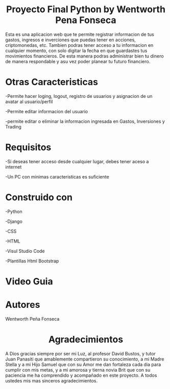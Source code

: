 <h1 align="center"> Proyecto Final Python by Wentworth Pena Fonseca </h1>

Esta es una aplicacion web que te permite registrar informacion de tus gastos, ingresos e inverciones que puedas tener en acciones, criptomonedas, etc.
Tambien podras tener acceso a tu informacion en cualquier momento, con solo digitar la fecha en que guardastes tus movimientos financieros. De esta manera podras administrar bien tu dinero de manera respondable y asu vez poder planear tu futuro financiero.


<h1 align="left">Otras Caracteristicas</h1>

-Permite hacer loging, logout, registro de usuarios y asignacion de un avatar al usuario/perfil

-Permite editar informacion del usuario

-permite editar o eliminar la informacion ingresada en Gastos, Inversiones y Trading 


<h1 align="left">Requisitos</h1>

-Si deseas tener acceso desde cualquier lugar, debes tener aceso a internet

-Un PC con minimas caracteristicas es suficiente 


<h1 align="left">Construido con</h1>

-Python

-Django

-CSS

-HTML

-Visul Studio Code

-Plantillas Html Bootstrap


<h1 align="left">Video Guia</h1>


<h1 align="left">Autores</h1>

Wentworth Peña Fonseca


<h1 align="center">Agradecimientos</h1>

A Dios gracias siempre por ser mi Luz, al profesor David Bustos, y tutor Juan Panasiti que amablemente compartieron su conocimiento, a mi Madre Stella
y a mi Hijo Samuel que con su Amor me dan fortaleza cada dia para cumplir con mis metas, y a mi amorosa y tierna novia Brit que con su paciencia me ha comprendido y acompañado en este proyecto. A todos ustedes mis mas sinceros agradecimientos.
